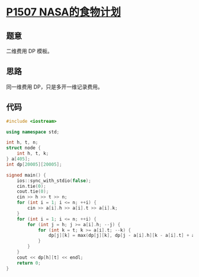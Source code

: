 # [P1507 NASA的食物计划](https://www.luogu.com.cn/problem/P1507)

## 题意

二维费用 DP 模板。

## 思路

同一维费用 DP，只是多开一维记录费用。

## 代码

```cpp
#include <iostream>

using namespace std;

int h, t, n;
struct node {
    int h, t, k;
} a[405];
int dp[20005][20005];

signed main() {
    ios::sync_with_stdio(false);
    cin.tie(0);
    cout.tie(0);
    cin >> h >> t >> n;
    for (int i = 1; i <= n; ++i) {
        cin >> a[i].h >> a[i].t >> a[i].k;
    }
    for (int i = 1; i <= n; ++i) {
        for (int j = h; j >= a[i].h; --j) {
            for (int k = t; k >= a[i].t; --k) {
                dp[j][k] = max(dp[j][k], dp[j - a[i].h][k - a[i].t] + a[i].k);
            }
        }
    }
    cout << dp[h][t] << endl;
    return 0;
}
```